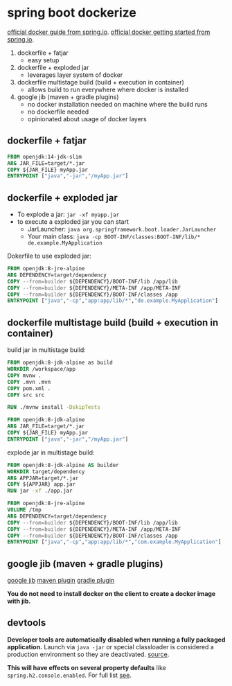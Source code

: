 # spring boot dockerize 

[official docker guide from spring.io](https://spring.io/guides/topicals/spring-boot-docker/). 
[official docker getting started from spring.io](https://spring.io/guides/gs/spring-boot-docker/). 

1. dockerfile + fatjar
   - easy setup 
2. dockerfile + exploded jar
   - leverages layer system of docker
3. dockerfile multistage build (build + execution in container)
   - allows build to run everywhere where docker is installed
4. google jib (maven + gradle plugins)
   - no docker installation needed on machine where the build runs
   - no dockerfile needed
   - opinionated about usage of docker layers

## dockerfile + fatjar

```Dockerfile
FROM openjdk:14-jdk-slim
ARG JAR_FILE=target/*.jar
COPY ${JAR_FILE} myApp.jar
ENTRYPOINT ["java","-jar","/myApp.jar"]
```

## dockerfile + exploded jar

- To explode a jar: `jar -xf myapp.jar`
- to execute a exploded jar you can start
  - JarLauncher: `java org.springframework.boot.loader.JarLauncher`
  - Your main class: `java -cp BOOT-INF/classes:BOOT-INF/lib/* de.example.MyApplication`

Dokerfile to use exploded jar: 

```Dockerfile
FROM openjdk:8-jre-alpine
ARG DEPENDENCY=target/dependency
COPY --from=builder ${DEPENDENCY}/BOOT-INF/lib /app/lib
COPY --from=builder ${DEPENDENCY}/META-INF /app/META-INF
COPY --from=builder ${DEPENDENCY}/BOOT-INF/classes /app
ENTRYPOINT ["java","-cp","app:app/lib/*","de.example.MyApplication"]
```

## dockerfile multistage build (build + execution in container)

build jar in multistage build:

```Dockerfile
FROM openjdk:8-jdk-alpine as build
WORKDIR /workspace/app
COPY mvnw .
COPY .mvn .mvn
COPY pom.xml .
COPY src src

RUN ./mvnw install -DskipTests

FROM openjdk:8-jdk-alpine
ARG JAR_FILE=target/*.jar
COPY ${JAR_FILE} myApp.jar
ENTRYPOINT ["java","-jar","/myApp.jar"]
```

explode jar in multistage build:

```Dockerfile
FROM openjdk:8-jdk-alpine AS builder
WORKDIR target/dependency
ARG APPJAR=target/*.jar
COPY ${APPJAR} app.jar
RUN jar -xf ./app.jar

FROM openjdk:8-jre-alpine
VOLUME /tmp
ARG DEPENDENCY=target/dependency
COPY --from=builder ${DEPENDENCY}/BOOT-INF/lib /app/lib
COPY --from=builder ${DEPENDENCY}/META-INF /app/META-INF
COPY --from=builder ${DEPENDENCY}/BOOT-INF/classes /app
ENTRYPOINT ["java","-cp","app:app/lib/*","com.example.MyApplication"]
```

## google jib (maven + gradle plugins)
[google jib](https://github.com/GoogleContainerTools/jib/blob/master/README.md)
[maven plugin](https://github.com/GoogleContainerTools/jib/tree/master/jib-maven-plugin#quickstart)
[gradle plugin](https://github.com/GoogleContainerTools/jib/tree/master/jib-gradle-plugin#quickstart)

**You do not need to install docker on the client to create a docker image with jib.**

## devtools

**Developer tools are automatically disabled when running a fully packaged application.** Launch via  `java -jar` or special classloader is considered a production environment so they are deactivated. [source](https://docs.spring.io/spring-boot/docs/1.5.16.RELEASE/reference/html/using-boot-devtools.html).

**This will have effects on several property defaults** like `spring.h2.console.enabled`. For full list [see](https://github.com/spring-projects/spring-boot/blob/v1.5.16.RELEASE/spring-boot-devtools/src/main/java/org/springframework/boot/devtools/env/DevToolsPropertyDefaultsPostProcessor.java).
